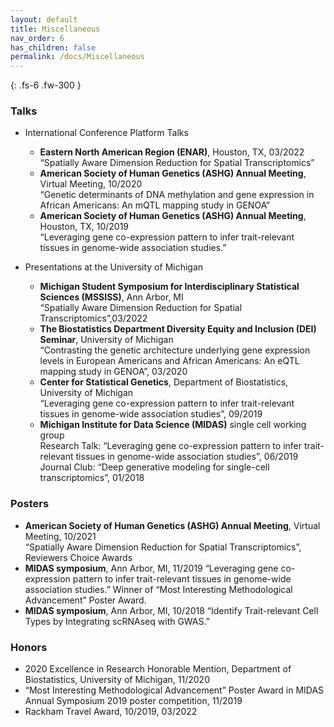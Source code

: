 ```yaml
---
layout: default
title: Miscellaneous
nav_order: 6
has_children: false
permalink: /docs/Miscellaneous
---
```



{: .fs-6 .fw-300 }

### Talks
* International Conference Platform Talks
	* **Eastern North American Region (ENAR)**, Houston, TX, 03/2022 <br />
	“Spatially Aware Dimension Reduction for Spatial Transcriptomics”
	* **American Society of Human Genetics (ASHG) Annual Meeting**, Virtual Meeting, 10/2020<br />
	“Genetic determinants of DNA methylation and gene expression in African Americans: An mQTL mapping study in GENOA”
	* **American Society of Human Genetics (ASHG) Annual Meeting**, Houston, TX, 10/2019 <br />
	“Leveraging gene co-expression pattern to infer trait-relevant tissues in genome-wide association studies.”<br />

* Presentations at the University of Michigan
	* **Michigan Student Symposium for Interdisciplinary Statistical Sciences (MSSISS)**,  Ann Arbor, MI<br />
	“Spatially Aware Dimension Reduction for Spatial Transcriptomics”,03/2022<br />
	* **The Biostatistics Department Diversity Equity and Inclusion (DEI) Seminar**, University of Michigan<br />
	“Contrasting the genetic architecture underlying gene expression levels in European Americans and African Americans: An eQTL mapping study in GENOA”, 03/2020<br />
	* **Center for Statistical Genetics**, Department of Biostatistics, University of Michigan<br />
	“Leveraging gene co-expression pattern to infer trait-relevant tissues in genome-wide association studies”, 09/2019<br />
	* **Michigan Institute for Data Science (MIDAS)** single cell working group<br />
	Research Talk: “Leveraging gene co-expression pattern to infer trait-relevant tissues in genome-wide association studies”, 06/2019<br />
 	Journal Club: “Deep generative modeling for single-cell transcriptomics”, 01/2018 	<br />


### Posters
* **American Society of Human Genetics (ASHG) Annual Meeting**, Virtual Meeting, 10/2021<br />
“Spatially Aware Dimension Reduction for Spatial Transcriptomics”, Reviewers Choice Awards
* **MIDAS symposium**, Ann Arbor, MI, 11/2019
“Leveraging gene co-expression pattern to infer trait-relevant tissues in genome-wide association studies.” Winner of “Most Interesting Methodological Advancement” Poster Award.
* **MIDAS symposium**, Ann Arbor, MI, 10/2018
“Identify Trait-relevant Cell Types by Integrating scRNAseq with GWAS.”


### Honors
* 2020 Excellence in Research Honorable Mention, Department of Biostatistics, University of Michigan, 11/2020
* “Most Interesting Methodological Advancement” Poster Award in MIDAS Annual Symposium 2019 poster competition, 11/2019
* Rackham Travel Award, 10/2019, 03/2022


